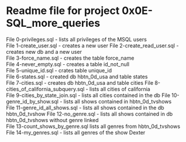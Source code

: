 # Readme file for project 0x0E-SQL_more_queries

File 0-privileges.sql - lists all privileges of the MSQL users  
File 1-create_user.sql - creates a new user
File 2-create_read_user.sql - creates new db and a new user  
File 3-force_name.sql - creates the table force_name  
File 4-never_empty.sql - creates a table id_not_null  
File 5-unique_id.sql - crates table unique_id  
File 6-states.sql - created db hbtn_0d_usa and table states  
File 7-cities.sql - creates db hbtn_0d_usa and table cities
File 8-cities_of_california_subquery.sql - lists all cities of california  
File 9-cities_by_state_join.sql - lists all cities contained in the db
File 10-genre_id_by_show.sql - lists all shows contained in hbtn_0d_tvshows  
File 11-genre_id_all_shows.sql - lists all shows contained in the db hbtn_0d_tvshow
File 12-no_genre.sql - lists all shows contained in db hbtn_0d_tvshows without genre linked  
File 13-count_shows_by_genre.sql lists all genres from hbtn_0d_tvshows  
File 14-my_genres.sql - lists all genres of the show Dexter